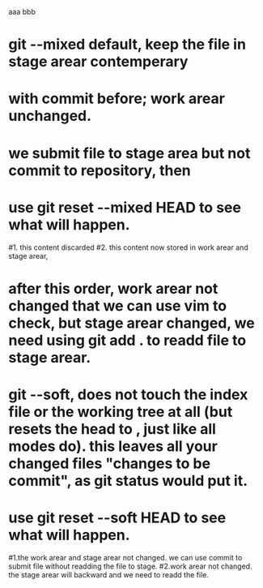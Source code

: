 aaa
bbb
# git --mixed default, keep the file in stage arear contemperary
# with commit before; work arear unchanged.

# we submit file to stage area but not commit to repository, then 
# use git reset --mixed HEAD to see what will happen.
#1. this content discarded
#2. this content now stored in work arear and stage arear,
#	after this order, work arear not changed that we can use vim to check, but stage arear changed, we need using git add . to readd file to stage arear.

# git --soft, does not touch the index file or the working tree at all (but resets the head to <commit>	, just like all modes do). this leaves all your changed files "changes to be commit", as git status would put it.
# use git reset --soft HEAD to see what will happen.
#1.the work arear and stage arear not changed. we can use commit to submit file without readding the file to stage.
#2.work arear not changed. the stage arear will backward and we need to readd the file.

